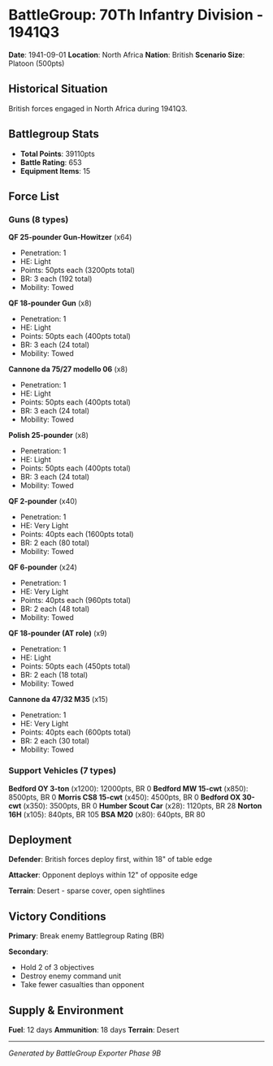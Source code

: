 # BattleGroup: 70Th Infantry Division - 1941Q3

**Date**: 1941-09-01
**Location**: North Africa
**Nation**: British
**Scenario Size**: Platoon (500pts)

## Historical Situation

British forces engaged in North Africa during 1941Q3.

## Battlegroup Stats

- **Total Points**: 39110pts
- **Battle Rating**: 653
- **Equipment Items**: 15

## Force List

### Guns (8 types)

**QF 25-pounder Gun-Howitzer** (x64)
- Penetration: 1
- HE: Light
- Points: 50pts each (3200pts total)
- BR: 3 each (192 total)
- Mobility: Towed

**QF 18-pounder Gun** (x8)
- Penetration: 1
- HE: Light
- Points: 50pts each (400pts total)
- BR: 3 each (24 total)
- Mobility: Towed

**Cannone da 75/27 modello 06** (x8)
- Penetration: 1
- HE: Light
- Points: 50pts each (400pts total)
- BR: 3 each (24 total)
- Mobility: Towed

**Polish 25-pounder** (x8)
- Penetration: 1
- HE: Light
- Points: 50pts each (400pts total)
- BR: 3 each (24 total)
- Mobility: Towed

**QF 2-pounder** (x40)
- Penetration: 1
- HE: Very Light
- Points: 40pts each (1600pts total)
- BR: 2 each (80 total)
- Mobility: Towed

**QF 6-pounder** (x24)
- Penetration: 1
- HE: Very Light
- Points: 40pts each (960pts total)
- BR: 2 each (48 total)
- Mobility: Towed

**QF 18-pounder (AT role)** (x9)
- Penetration: 1
- HE: Light
- Points: 50pts each (450pts total)
- BR: 2 each (18 total)
- Mobility: Towed

**Cannone da 47/32 M35** (x15)
- Penetration: 1
- HE: Very Light
- Points: 40pts each (600pts total)
- BR: 2 each (30 total)
- Mobility: Towed

### Support Vehicles (7 types)

**Bedford OY 3-ton** (x1200): 12000pts, BR 0
**Bedford MW 15-cwt** (x850): 8500pts, BR 0
**Morris CS8 15-cwt** (x450): 4500pts, BR 0
**Bedford OX 30-cwt** (x350): 3500pts, BR 0
**Humber Scout Car** (x28): 1120pts, BR 28
**Norton 16H** (x105): 840pts, BR 105
**BSA M20** (x80): 640pts, BR 80

## Deployment

**Defender**: British forces deploy first, within 18" of table edge

**Attacker**: Opponent deploys within 12" of opposite edge

**Terrain**: Desert - sparse cover, open sightlines

## Victory Conditions

**Primary**: Break enemy Battlegroup Rating (BR)

**Secondary**:
- Hold 2 of 3 objectives
- Destroy enemy command unit
- Take fewer casualties than opponent

## Supply & Environment

**Fuel**: 12 days
**Ammunition**: 18 days
**Terrain**: Desert

---

*Generated by BattleGroup Exporter Phase 9B*
